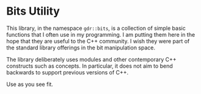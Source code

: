 # Bits Utility

This library, in the namespace `gdr::bits`, is a collection of simple basic functions that I often use in my programming.  I am putting them here in the hope that they are useful to the C++ community.  I wish they were part of the standard library offerings in the bit manipulation space.

The library deliberately uses modules and other contemporary C++ constructs such as concepts.  In particular, it does not aim to bend backwards to support previous versions of C++.

Use as you see fit.
